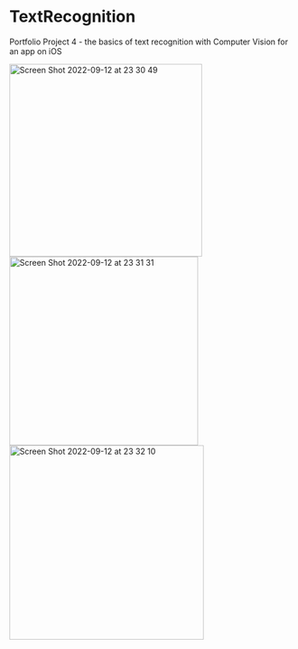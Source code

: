 # TextRecognition
Portfolio Project 4 - the basics of text recognition with Computer Vision for an app on iOS

<img width="341" alt="Screen Shot 2022-09-12 at 23 30 49" src="https://user-images.githubusercontent.com/38157887/189720346-6c17dbed-4356-4175-aa5e-afc6154c7bbb.png">
<img width="334" alt="Screen Shot 2022-09-12 at 23 31 31" src="https://user-images.githubusercontent.com/38157887/189720372-5c642ff0-7616-42a3-8977-a3c521599ec1.png">
<img width="344" alt="Screen Shot 2022-09-12 at 23 32 10" src="https://user-images.githubusercontent.com/38157887/189720381-9987d58c-9bb3-4104-bbf1-7c6d8b98c0db.png">

